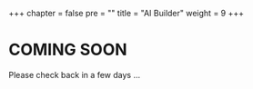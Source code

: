 +++
chapter = false
pre = "<b></b>"
title = "AI Builder"
weight = 9
+++

# COMING SOON

Please check back in a few days ... 